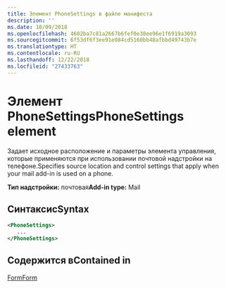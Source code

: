 ```yaml
---
title: Элемент PhoneSettings в файле манифеста
description: ''
ms.date: 10/09/2018
ms.openlocfilehash: 4602ba7c81a2667b6fef0e38ee96e1f6919a3093
ms.sourcegitcommit: 6f53df6f3ee91e084cd5160bb48afbbd49743b7e
ms.translationtype: HT
ms.contentlocale: ru-RU
ms.lasthandoff: 12/22/2018
ms.locfileid: "27433763"
---
```

# <a name="phonesettings-element"></a><span data-ttu-id="6fea0-102">Элемент PhoneSettings</span><span class="sxs-lookup"><span data-stu-id="6fea0-102">PhoneSettings element</span></span>

<span data-ttu-id="6fea0-103">Задает исходное расположение и параметры элемента управления, которые применяются при использовании почтовой надстройки на телефоне.</span><span class="sxs-lookup"><span data-stu-id="6fea0-103">Specifies source location and control settings that apply when your mail add-in is used on a phone.</span></span>

<span data-ttu-id="6fea0-104">**Тип надстройки:** почтовая</span><span class="sxs-lookup"><span data-stu-id="6fea0-104">**Add-in type:** Mail</span></span>

## <a name="syntax"></a><span data-ttu-id="6fea0-105">Синтаксис</span><span class="sxs-lookup"><span data-stu-id="6fea0-105">Syntax</span></span>

```XML
<PhoneSettings>
   ...
</PhoneSettings>
```

## <a name="contained-in"></a><span data-ttu-id="6fea0-106">Содержится в</span><span class="sxs-lookup"><span data-stu-id="6fea0-106">Contained in</span></span>

[<span data-ttu-id="6fea0-107">Form</span><span class="sxs-lookup"><span data-stu-id="6fea0-107">Form</span></span>](form.md)

